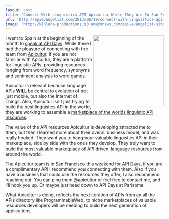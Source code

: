 ```yaml
---
layout: post
title: "Connect With Linguistics API Apicultur While They Are In San Francisco"
url: 'http://apievangelist.com/2013/06/19/connect-with-linguistics-api-apicultur-while-they-are-in-san-francisco/'
image: 'http://kinlane-productions.s3.amazonaws.com/api-evangelist-site/blog/apicultur-logo.png'
---
```


<img src="https://s3.amazonaws.com/kinlane-productions/api-evangelist/apicultur/apicultur-logo.png" alt="" width="225" align="right" />

I went to Spain at the beginning of the month to [speak at API Days][1]. While there I had the pleasure of connecting with the team from [Apicultur][2]. If you are not familiar with Apicultur, they are a platform for linguistic APIs, providing resources ranging from word frequency, synonyms and sentiment analysis to word games.

Apicultur is relevant because language APIs **WILL** be central to evolution of not just mobile, but also the Internet of Things. Also, Apicultur isn't just trying to build the best linguistics API in the world, they are working to assemble a [marketplace of the worlds linguistic API resources][3].

The value of the API resources Apicultur is developing attracted me to them, but then I learned more about their overall business model, and was really hooked. They want you to hang your valuable linguistics API in their marketplace, side by side with the ones they develop. They truly want to build the most valuable marketplace of API driven, language resources from around the world.

The Apicultur team is in San Francisco this weekend for [API Days][4], if you are a complimentary API I recommend you connecting with them. Also if you have a business that could use the resources they offer, I also recommend reaching out. You can ping them @apicultur or feel free to contact me, and I'll hook you up. Or maybe just head down to API Days at Parisoma.

What Apicultur is doing, reflects the next iteration of APIs from an all the APIs directory like ProgrammableWeb, to niche marketplaces of valuable resources developers will be needing to build the next generation of applications.

   [1]: http://www.apievangelist.com/2013/06/04/apidays-mediterranea-is-a-wrap/
   [2]: http://www.apicultur.com/en/
   [3]: https://store.apicultur.com/
   [4]: http://sf.apidays.io/
